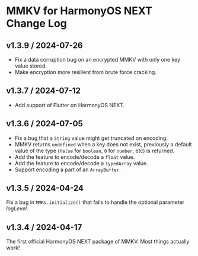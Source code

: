 # MMKV for HarmonyOS NEXT Change Log

## v1.3.9 / 2024-07-26
* Fix a data corruption bug on an encrypted MMKV with only one key value stored.
* Make encryption more resilient from brute force cracking.

## v1.3.7 / 2024-07-12
* Add support of Flutter on HarmonyOS NEXT.

## v1.3.6 / 2024-07-05
* Fix a bug that a `String` value might get truncated on encoding.
* MMKV returns `undefined` when a key does not exist, previously a default value of the type (`false` for `boolean`, `0` for `number`, etc) is returned.
* Add the feature to encode/decode a `float` value.
* Add the feature to encode/decode a `TypedArray` value.
* Support encoding a part of an `ArrayBuffer`.

## v1.3.5 / 2024-04-24
Fix a bug in `MMKV.initialize()` that fails to handle the optional parameter _logLevel_.

## v1.3.4 / 2024-04-17

The first official HarmonyOS NEXT package of MMKV. Most things actually work!
